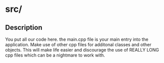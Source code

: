 # src/

## Description

You put all our code here. the main.cpp file is your main entry into the application. Make use of other cpp files for additonal classes and other objects. This will make life easier and discourage the use of REALLY LONG cpp files which can be a nightmare to work with.